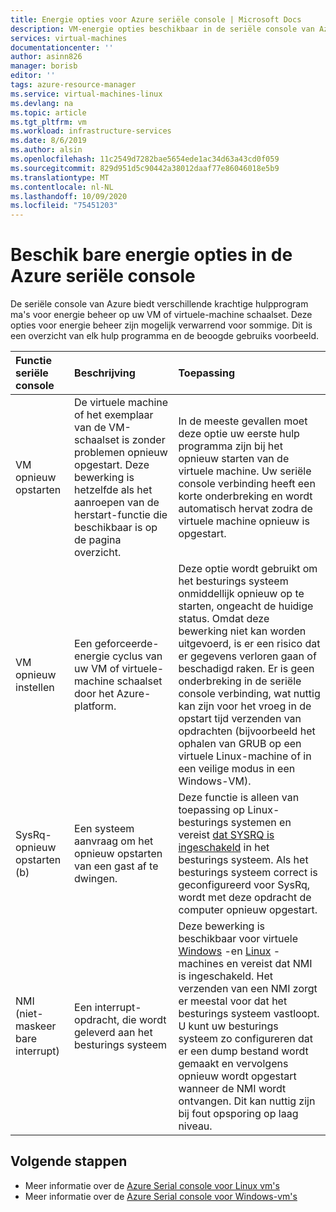```yaml
---
title: Energie opties voor Azure seriële console | Microsoft Docs
description: VM-energie opties beschikbaar in de seriële console van Azure
services: virtual-machines
documentationcenter: ''
author: asinn826
manager: borisb
editor: ''
tags: azure-resource-manager
ms.service: virtual-machines-linux
ms.devlang: na
ms.topic: article
ms.tgt_pltfrm: vm
ms.workload: infrastructure-services
ms.date: 8/6/2019
ms.author: alsin
ms.openlocfilehash: 11c2549d7282bae5654ede1ac34d63a43cd0f059
ms.sourcegitcommit: 829d951d5c90442a38012daaf77e86046018e5b9
ms.translationtype: MT
ms.contentlocale: nl-NL
ms.lasthandoff: 10/09/2020
ms.locfileid: "75451203"
---
```

# <a name="power-options-available-from-the-azure-serial-console"></a>Beschik bare energie opties in de Azure seriële console

De seriële console van Azure biedt verschillende krachtige hulpprogram ma's voor energie beheer op uw VM of virtuele-machine schaalset. Deze opties voor energie beheer zijn mogelijk verwarrend voor sommige. Dit is een overzicht van elk hulp programma en de beoogde gebruiks voorbeeld.

Functie seriële console | Beschrijving | Toepassing
:----------------------|:------------|:---------
VM opnieuw opstarten | De virtuele machine of het exemplaar van de VM-schaalset is zonder problemen opnieuw opgestart. Deze bewerking is hetzelfde als het aanroepen van de herstart-functie die beschikbaar is op de pagina overzicht. | In de meeste gevallen moet deze optie uw eerste hulp programma zijn bij het opnieuw starten van de virtuele machine. Uw seriële console verbinding heeft een korte onderbreking en wordt automatisch hervat zodra de virtuele machine opnieuw is opgestart.
VM opnieuw instellen | Een geforceerde-energie cyclus van uw VM of virtuele-machine schaalset door het Azure-platform. | Deze optie wordt gebruikt om het besturings systeem onmiddellijk opnieuw op te starten, ongeacht de huidige status. Omdat deze bewerking niet kan worden uitgevoerd, is er een risico dat er gegevens verloren gaan of beschadigd raken. Er is geen onderbreking in de seriële console verbinding, wat nuttig kan zijn voor het vroeg in de opstart tijd verzenden van opdrachten (bijvoorbeeld het ophalen van GRUB op een virtuele Linux-machine of in een veilige modus in een Windows-VM).
SysRq-opnieuw opstarten (b) | Een systeem aanvraag om het opnieuw opstarten van een gast af te dwingen. | Deze functie is alleen van toepassing op Linux-besturings systemen en vereist [dat SYSRQ is ingeschakeld](./serial-console-nmi-sysrq.md#system-request-sysrq) in het besturings systeem. Als het besturings systeem correct is geconfigureerd voor SysRq, wordt met deze opdracht de computer opnieuw opgestart.
NMI (niet-maskeer bare interrupt) | Een interrupt-opdracht, die wordt geleverd aan het besturings systeem | Deze bewerking is beschikbaar voor virtuele [Windows](./serial-console-windows.md#use-the-serial-console-for-nmi-calls) -en [Linux](./serial-console-nmi-sysrq.md#non-maskable-interrupt-nmi) -machines en vereist dat NMI is ingeschakeld. Het verzenden van een NMI zorgt er meestal voor dat het besturings systeem vastloopt. U kunt uw besturings systeem zo configureren dat er een dump bestand wordt gemaakt en vervolgens opnieuw wordt opgestart wanneer de NMI wordt ontvangen. Dit kan nuttig zijn bij fout opsporing op laag niveau.

## <a name="next-steps"></a>Volgende stappen
* Meer informatie over de [Azure Serial console voor Linux vm's](./serial-console-linux.md)
* Meer informatie over de [Azure Serial console voor Windows-vm's](./serial-console-windows.md)